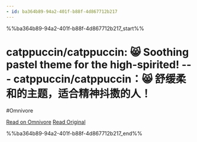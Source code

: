 ```yaml
---
- id: ba364b89-94a2-401f-b88f-4d867712b217
---
```


%%ba364b89-94a2-401f-b88f-4d867712b217_start%%
# catppuccin/catppuccin: 😸 Soothing pastel theme for the high-spirited! --- catppuccin/catppuccin：😸 舒缓柔和的主题，适合精神抖擞的人！
#Omnivore

[Read on Omnivore](https://omnivore.app/me/catppuccin-catppuccin-soothing-pastel-theme-for-the-high-spirite-18b04b88906)
[Read Original](https://github.com/catppuccin/catppuccin)


%%ba364b89-94a2-401f-b88f-4d867712b217_end%%